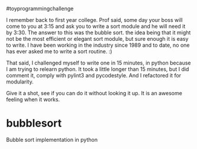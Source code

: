 #toyprogrammingchallenge

I remember back to first year college. Prof said, some day your boss will come to you at 3:15 and ask you to write a sort module and he will need it by 3:30. The answer to this was the bubble sort. the idea being that it might not be the most efficient or elegant sort module, but sure enough it is easy to write. I have been working in the industry since 1989 and to date, no one has ever asked me to write a sort routine. :) 

That said, I challenged myself to write one in 15 minutes, in python because I am trying to relearn python. It took a little longer than 15 minutes, but I did comment it, comply with pylint3 and pycodestyle. And I refactored it for modularity. 

Give it a shot, see if you can do it without looking it up. It is an awesome feeling when it works. 

# bubblesort

Bubble sort implementation in python

